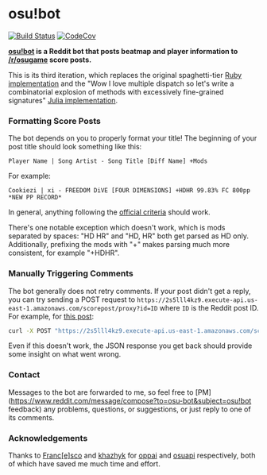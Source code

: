 # osu!bot

[![Build Status](https://travis-ci.org/christopher-dG/osu-bot-serverless.svg?branch=master)](https://travis-ci.org/christopher-dG/osu-bot-serverless)
[![CodeCov](https://codecov.io/gh/christopher-dG/osu-bot-serverless/branch/master/graph/badge.svg)](https://codecov.io/gh/christopher-dG/osu-bot-serverless)

**[osu!bot](https://reddit.com/u/osu-bot) is a Reddit bot that posts beatmap and player information to [/r/osugame](https://reddit.com/r/osugame) score posts.**

This is its third iteration, which replaces the original spaghetti-tier [Ruby implementation](https://github.com/christopher-dG/osu-bot) and the "Wow I love multiple dispatch so let's write a combinatorial explosion of methods with excessively fine-grained signatures" [Julia implementation](https://github.com/christopher-dG/OsuBot.jl).

### Formatting Score Posts

The bot depends on you to properly format your title! The beginning of your post title should look something like this:

```
Player Name | Song Artist - Song Title [Diff Name] +Mods
```

For example:

```
Cookiezi | xi - FREEDOM DiVE [FOUR DIMENSIONS] +HDHR 99.83% FC 800pp *NEW PP RECORD*
```

In general, anything following the [official criteria](https://redd.it/7gzfhp) should work.

There's one notable exception which doesn't work, which is mods separated by spaces: "HD HR" and "HD, HR" both get parsed as HD only.
Additionally, prefixing the mods with "+" makes parsing much more consistent, for example "+HDHR".

### Manually Triggering Comments

The bot generally does not retry comments.
If your post didn't get a reply, you can try sending a POST request to `https://2s5lll4kz9.execute-api.us-east-1.amazonaws.com/scorepost/proxy?id=ID` where `ID` is the Reddit post ID.
For example, for [this post](https://redd.it/53l422):

```sh
curl -X POST "https://2s5lll4kz9.execute-api.us-east-1.amazonaws.com/scorepost/proxy?id=53l422"
```

Even if this doesn't work, the JSON response you get back should provide some insight on what went wrong.

### Contact

Messages to the bot are forwarded to me, so feel free to [PM](https://www.reddit.com/message/compose?to=osu-bot&subject=osu!bot feedback) any problems, questions, or suggestions, or just reply to one of its comments.

### Acknowledgements

Thanks to [Franc[e]sco](https://github.com/Francesco149) and [khazhyk](https://github.com/khazhyk) for [oppai](https://github.com/Francesco149/oppai-ng) and [osuapi](https://github.com/khazhyk/osuapi) respectively, both of which have saved me much time and effort.

